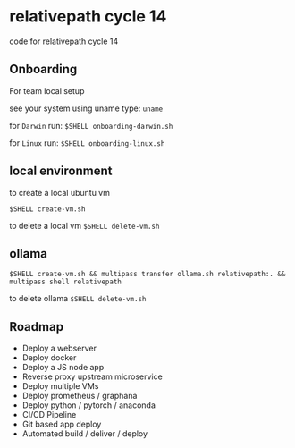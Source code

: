 # relativepath cycle 14
code for relativepath cycle 14

## Onboarding
For team local setup 

see your system using uname type: 
`uname`

for `Darwin` run: 
`$SHELL onboarding-darwin.sh`

for `Linux` run:
`$SHELL onboarding-linux.sh`

## local environment
to create a local ubuntu vm

`$SHELL create-vm.sh`

to delete a local vm
`$SHELL delete-vm.sh`

## ollama

`$SHELL create-vm.sh && multipass transfer ollama.sh relativepath:. && 
multipass shell relativepath`

to delete ollama
`$SHELL delete-vm.sh`

## Roadmap

* Deploy a webserver
* Deploy docker
* Deploy a JS node app
* Reverse proxy upstream microservice
* Deploy multiple VMs
* Deploy prometheus / graphana
* Deploy python / pytorch / anaconda
* CI/CD Pipeline
* Git based app deploy
* Automated build / deliver / deploy
